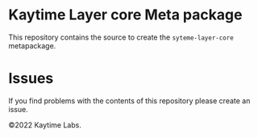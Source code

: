 # Kaytime Layer core Meta package

This repository contains the source to create the `syteme-layer-core` metapackage.

# Issues

If you find problems with the contents of this repository please create an issue.

©2022 Kaytime Labs.
